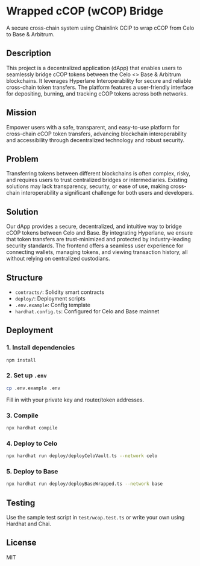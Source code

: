 # Wrapped cCOP (wCOP) Bridge
A secure cross-chain system using Chainlink CCIP to wrap cCOP from Celo to Base & Arbitrum.

## Description
This project is a decentralized application (dApp) that enables users to seamlessly bridge cCOP tokens between the Celo <> Base & Arbitrum blockchains. It leverages Hyperlane Interoperability for secure and reliable cross-chain token transfers. The platform features a user-friendly interface for depositing, burning, and tracking cCOP tokens across both networks.

## Mission
Empower users with a safe, transparent, and easy-to-use platform for cross-chain cCOP token transfers, advancing blockchain interoperability and accessibility through decentralized technology and robust security.

## Problem
Transferring tokens between different blockchains is often complex, risky, and requires users to trust centralized bridges or intermediaries. Existing solutions may lack transparency, security, or ease of use, making cross-chain interoperability a significant challenge for both users and developers.

## Solution 
Our dApp provides a secure, decentralized, and intuitive way to bridge cCOP tokens between Celo and Base. By integrating Hyperlane, we ensure that token transfers are trust-minimized and protected by industry-leading security standards. The frontend offers a seamless user experience for connecting wallets, managing tokens, and viewing transaction history, all without relying on centralized custodians.

## Structure
- `contracts/`: Solidity smart contracts
- `deploy/`: Deployment scripts
- `.env.example`: Config template
- `hardhat.config.ts`: Configured for Celo and Base mainnet

## Deployment

### 1. Install dependencies

```bash
npm install
```

### 2. Set up `.env`

```bash
cp .env.example .env
```

Fill in with your private key and router/token addresses.

### 3. Compile

```bash
npx hardhat compile
```

### 4. Deploy to Celo

```bash
npx hardhat run deploy/deployCeloVault.ts --network celo
```

### 5. Deploy to Base

```bash
npx hardhat run deploy/deployBaseWrapped.ts --network base
```

## Testing

Use the sample test script in `test/wcop.test.ts` or write your own using Hardhat and Chai.

## License

MIT
